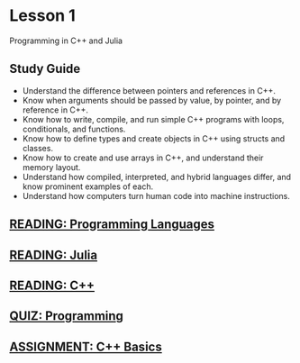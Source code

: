 # Lesson 1

Programming in C++ and Julia

## Study Guide

- Understand the difference between pointers and references in C++.
- Know when arguments should be passed by value, by pointer, and by reference in C++.
- Know how to write, compile, and run simple C++ programs with loops, conditionals, and functions.
- Know how to define types and create objects in C++ using structs and classes.
- Know how to create and use arrays in C++, and understand their memory layout.
- Understand how compiled, interpreted, and hybrid languages differ, and know prominent examples of each.
- Understand how computers turn human code into machine instructions.

## [READING: Programming Languages](../readings/programming-languages.md)

## [READING: Julia](../readings/julia.md)

## [READING: C++](../readings/c++.md)

## [QUIZ: Programming](../quizzes/programming-languages.md)

## [ASSIGNMENT: C++ Basics](../assignments/basics.md)